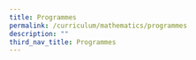 ```yaml
---
title: Programmes
permalink: /curriculum/mathematics/programmes
description: ""
third_nav_title: Programmes
---
```

